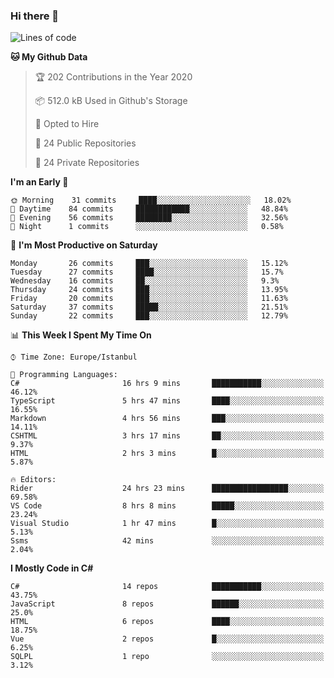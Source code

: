 ### Hi there 👋

<!--START_SECTION:waka-->
![Lines of code](https://img.shields.io/badge/From%20Hello%20World%20I%27ve%20Written-9.6%20million%20lines%20of%20code-blue)

**🐱 My Github Data** 

> 🏆 202 Contributions in the Year 2020
 > 
> 📦 512.0 kB Used in Github's Storage 
 > 
> 💼 Opted to Hire
 > 
> 📜 24 Public Repositories 
 > 
> 🔑 24 Private Repositories  
 > 
**I'm an Early 🐤** 

```text
🌞 Morning    31 commits     ████░░░░░░░░░░░░░░░░░░░░░   18.02% 
🌆 Daytime    84 commits     ████████████░░░░░░░░░░░░░   48.84% 
🌃 Evening    56 commits     ████████░░░░░░░░░░░░░░░░░   32.56% 
🌙 Night      1 commits      ░░░░░░░░░░░░░░░░░░░░░░░░░   0.58%

```
📅 **I'm Most Productive on Saturday** 

```text
Monday       26 commits     ███░░░░░░░░░░░░░░░░░░░░░░   15.12% 
Tuesday      27 commits     ████░░░░░░░░░░░░░░░░░░░░░   15.7% 
Wednesday    16 commits     ██░░░░░░░░░░░░░░░░░░░░░░░   9.3% 
Thursday     24 commits     ███░░░░░░░░░░░░░░░░░░░░░░   13.95% 
Friday       20 commits     ███░░░░░░░░░░░░░░░░░░░░░░   11.63% 
Saturday     37 commits     █████░░░░░░░░░░░░░░░░░░░░   21.51% 
Sunday       22 commits     ███░░░░░░░░░░░░░░░░░░░░░░   12.79%

```


📊 **This Week I Spent My Time On** 

```text
⌚︎ Time Zone: Europe/Istanbul

💬 Programming Languages: 
C#                       16 hrs 9 mins       ███████████░░░░░░░░░░░░░░   46.12% 
TypeScript               5 hrs 47 mins       ████░░░░░░░░░░░░░░░░░░░░░   16.55% 
Markdown                 4 hrs 56 mins       ███░░░░░░░░░░░░░░░░░░░░░░   14.11% 
CSHTML                   3 hrs 17 mins       ██░░░░░░░░░░░░░░░░░░░░░░░   9.37% 
HTML                     2 hrs 3 mins        █░░░░░░░░░░░░░░░░░░░░░░░░   5.87%

🔥 Editors: 
Rider                    24 hrs 23 mins      █████████████████░░░░░░░░   69.58% 
VS Code                  8 hrs 8 mins        █████░░░░░░░░░░░░░░░░░░░░   23.24% 
Visual Studio            1 hr 47 mins        █░░░░░░░░░░░░░░░░░░░░░░░░   5.13% 
Ssms                     42 mins             ░░░░░░░░░░░░░░░░░░░░░░░░░   2.04%

```

**I Mostly Code in C#** 

```text
C#                       14 repos            ███████████░░░░░░░░░░░░░░   43.75% 
JavaScript               8 repos             ██████░░░░░░░░░░░░░░░░░░░   25.0% 
HTML                     6 repos             ████░░░░░░░░░░░░░░░░░░░░░   18.75% 
Vue                      2 repos             █░░░░░░░░░░░░░░░░░░░░░░░░   6.25% 
SQLPL                    1 repo              ░░░░░░░░░░░░░░░░░░░░░░░░░   3.12%

```



<!--END_SECTION:waka-->

<!--
**ebubekirdinc/ebubekirdinc** is a ✨ _special_ ✨ repository because its `README.md` (this file) appears on your GitHub profile.

Here are some ideas to get you started:

- 🔭 I’m currently working on ...
- 🌱 I’m currently learning ...
- 👯 I’m looking to collaborate on ...
- 🤔 I’m looking for help with ...
- 💬 Ask me about ...
- 📫 How to reach me: ...
- 😄 Pronouns: ...
- ⚡ Fun fact: ...
-->
